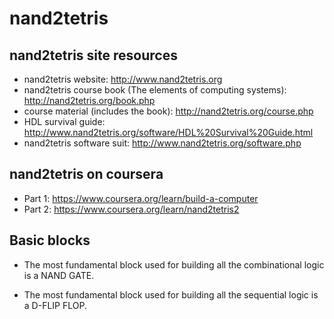 # nand2tetris

## nand2tetris site resources
+ nand2tetris website: http://www.nand2tetris.org
+ nand2tetris course book (The elements of computing systems): http://nand2tetris.org/book.php
+ course material (includes the book): http://nand2tetris.org/course.php
+ HDL survival guide: http://www.nand2tetris.org/software/HDL%20Survival%20Guide.html
+ nand2tetris software suit: http://www.nand2tetris.org/software.php

## nand2tetris on coursera
+ Part 1: https://www.coursera.org/learn/build-a-computer
+ Part 2: https://www.coursera.org/learn/nand2tetris2

## Basic blocks
+ The most fundamental block used for building all the combinational logic is a NAND GATE.
* The most fundamental block used for building all the sequential logic is a D-FLIP FLOP.
